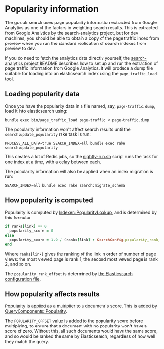 # Popularity information

The gov.uk search uses page popularity information extracted from Google
Analytics as one of the factors in weighting search results.  This is extracted
from Google Analytics by the search-analytics project, but for dev machines,
you should be able to obtain a copy of the page traffic index from preview when
you run the standard replication of search indexes from preview to dev.

If you do need to fetch the analytics data directly yourself, the
[search-analytics project README][] describes how to set up and run
the extraction of page traffic information from Google Analytics.  It
will produce a dump file suitable for loading into an elasticsearch
index using the `page_traffic_load` tool.

Loading popularity data
-----------------------

Once you have the popularity data in a file named, say, `page-traffic.dump`,
load it into elasticsearch using:

    bundle exec bin/page_traffic_load page-traffic < page-traffic.dump

The popularity information won't affect search results until the
`search:update_popularity` rake task is run:

    PROCESS_ALL_DATA=true SEARCH_INDEX=all bundle exec rake search:update_popularity

This creates a lot of Redis jobs, so the [nightly-run.sh][] script
runs the task for one index at a time, with a delay between each.

The popularity information will also be applied when an index
migration is run:

    SEARCH_INDEX=all bundle exec rake search:migrate_schema

How popularity is computed
--------------------------

Popularity is computed by [Indexer::PopularityLookup][], and is
determined by this formula:

```ruby
if ranks[link] == 0
  popularity_score = 0
else
  popularity_score = 1.0 / (ranks[link] + SearchConfig.popularity_rank_offset)
end
```

Where `ranks[link]` gives the ranking of the link in order of number
of page views: the most viewed page is rank 1, the second most vewed
page is rank 2, and so on.

The `popularity_rank_offset` is determined by [the Elasticsearch
configuration file][].

How popularity affects results
------------------------------

Popularity is applied as a multiplier to a document's score.  This is
added by [QueryComponents::Popularity][].

The `POPULARITY_OFFSET` value is added to the popularity score before
multiplying, to ensure that a document with no popularity won't have a
score of zero.  Without this, all such documents would have the same
score, and so would be ranked the same by Elasticsearch, regardless of
how well they match the query.

[search-analytics project README]: https://github.com/alphagov/search-analytics
[nightly-run.sh]: https://github.com/alphagov/search-analytics/blob/master/nightly-run.sh
[Indexer::PopularityLookup]: https://github.com/alphagov/search-api/blob/master/lib/indexer/popularity_lookup.rb
[the Elasticsearch configuration file]: https://github.com/alphagov/search-api/blob/master/elasticsearch.yml
[QueryComponents::Popularity]: https://github.com/alphagov/search-api/blob/master/lib/search/query_components/popularity.rb
